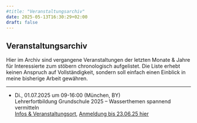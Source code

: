 ```yaml
---
#title: "Veranstaltungsarchiv"
date: 2025-05-13T16:30:29+02:00
draft: false
---
```



## Veranstaltungsarchiv 

Hier im Archiv sind vergangene Veranstaltungen der letzten Monate & Jahre für Interessierte zum stöbern chronologisch aufgelistet. Die Liste erhebt keinen Anspruch auf Vollständigkeit, sondern soll einfach einen Einblick in meine bisherige Arbeit gewähren. 

___

* Di., 01.07.2025 um 09-16:00  (München, BY)  
Lehrerfortbildung Grundschule 2025 – Wasserthemen spannend vermitteln  
[Infos & Veranstaltungsort](https://mmn-muenchen.snsb.de/lehrerfortbildung-grundschule-2025-wasserthemen-spannend-vermitteln/), [Anmeldung bis 23.06.25 hier](https://fibs.alp.dillingen.de/lehrgangssuche?container_id=409789)


